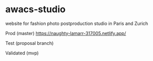 # awacs-studio
website for fashion photo postproduction studio in Paris and Zurich

Prod (master)
https://naughty-lamarr-317005.netlify.app/

Test (proposal branch)

Validated (mvp)
